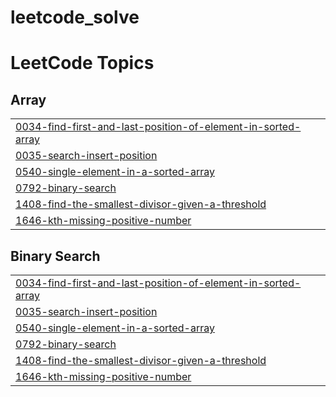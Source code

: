 # leetcode_solve
<!---LeetCode Topics Start-->
# LeetCode Topics
## Array
|  |
| ------- |
| [0034-find-first-and-last-position-of-element-in-sorted-array](https://github.com/skmahin661/leetcode_solve/tree/master/0034-find-first-and-last-position-of-element-in-sorted-array) |
| [0035-search-insert-position](https://github.com/skmahin661/leetcode_solve/tree/master/0035-search-insert-position) |
| [0540-single-element-in-a-sorted-array](https://github.com/skmahin661/leetcode_solve/tree/master/0540-single-element-in-a-sorted-array) |
| [0792-binary-search](https://github.com/skmahin661/leetcode_solve/tree/master/0792-binary-search) |
| [1408-find-the-smallest-divisor-given-a-threshold](https://github.com/skmahin661/leetcode_solve/tree/master/1408-find-the-smallest-divisor-given-a-threshold) |
| [1646-kth-missing-positive-number](https://github.com/skmahin661/leetcode_solve/tree/master/1646-kth-missing-positive-number) |
## Binary Search
|  |
| ------- |
| [0034-find-first-and-last-position-of-element-in-sorted-array](https://github.com/skmahin661/leetcode_solve/tree/master/0034-find-first-and-last-position-of-element-in-sorted-array) |
| [0035-search-insert-position](https://github.com/skmahin661/leetcode_solve/tree/master/0035-search-insert-position) |
| [0540-single-element-in-a-sorted-array](https://github.com/skmahin661/leetcode_solve/tree/master/0540-single-element-in-a-sorted-array) |
| [0792-binary-search](https://github.com/skmahin661/leetcode_solve/tree/master/0792-binary-search) |
| [1408-find-the-smallest-divisor-given-a-threshold](https://github.com/skmahin661/leetcode_solve/tree/master/1408-find-the-smallest-divisor-given-a-threshold) |
| [1646-kth-missing-positive-number](https://github.com/skmahin661/leetcode_solve/tree/master/1646-kth-missing-positive-number) |
<!---LeetCode Topics End-->